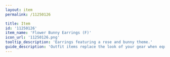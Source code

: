 ```yaml
---
layout: item
permalink: /11250126

title: Item
id: '11250126'
item_name: 'Flower Bunny Earrings (F)'
icon_url: '11250126.png'
tooltip_description: 'Earrings featuring a rose and bunny theme.'
guide_description: 'Outfit items replace the look of your gear when equipped.'
---
```

